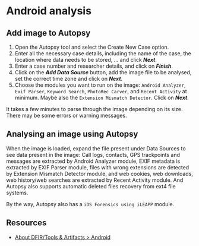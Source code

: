 # Android analysis

## Add image to Autopsy

1. Open the Autopsy tool and select the Create New Case option.
2. Enter all the necessary case details, including the name of the case, the location where data needs to be stored, ... and click ***Next***.
3. Enter a case number and researcher details, and click on ***Finish***.
4. Click on the ***Add Data Source*** button, add the image file to be analysed, set the correct time zone and click on ***Next***.
5. Choose the modules you want to run on the image: `Android Analyzer`, `Exif Parser`, `Keyword Search`, `PhotoRec Carver`, and `Recent Activity` at minimum. Maybe also the `Extension Mismatch Detector`. Click on ***Next***.

It takes a few minutes to parse through the image depending on its size. There may be some errors or warning messages.

## Analysing an image using Autopsy

When the image is loaded, expand the file present under Data Sources to see data present in the image: Call logs, contacts, GPS trackpoints and messages are extracted by Android Analyzer module, EXIF metadata is extracted by EXIF Parser module, files with wrong extensions are detected by Extension Mismatch Detector module, and web cookies, web downloads, web history/web searches are extracted by Recent Activity module. And Autopsy also supports automatic deleted files recovery from ext4 file systems.

By the way, Autopsy also has a `iOS Forensics using iLEAPP` module.

## Resources

* [About DFIR/Tools & Artifacts > Android](https://aboutdfir.com/toolsandartifacts/android/)